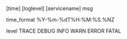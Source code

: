 [time] [loglevel] [servicename] msg

time_format %Y-%m-%dT%H:%M:%S.%NZ

level TRACE 
      DEBUG 
      INFO 
      WARN 
      ERROR 
      FATAL 
